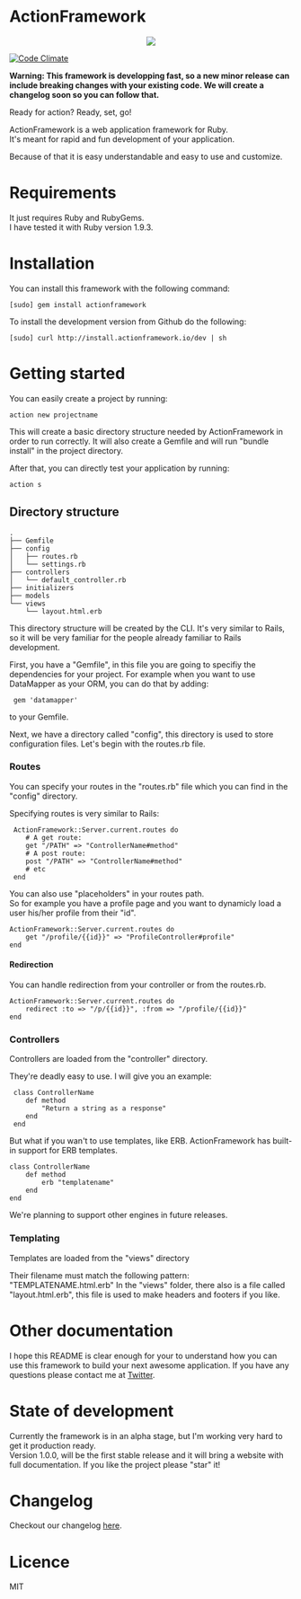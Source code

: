 ActionFramework
===============

<center><img src="http://actionframework.io/rocket_smaller.png" /></center>

[![Code Climate](https://codeclimate.com/github/actionframework/actionframework.png)](https://codeclimate.com/github/actionframework/actionframework)

<b> Warning: This framework is developping fast, so a new minor release can include breaking changes with your existing code. We will create a changelog soon so you can follow that. </b>

Ready for action? Ready, set, go!

ActionFramework is a web application framework for Ruby.   
It's meant for rapid and fun development of your application.

Because of that it is easy understandable and easy to use and customize.    
	
# Requirements

It just requires Ruby and RubyGems.    
I have tested it with Ruby version 1.9.3.

# Installation

You can install this framework with the following command:

    [sudo] gem install actionframework

To install the development version from Github do the following:

    [sudo] curl http://install.actionframework.io/dev | sh

# Getting started

You can easily create a project by running:

    action new projectname 

This will create a basic directory structure needed by ActionFramework in order to run correctly. It will also create a Gemfile and will run "bundle install" in the project directory.

After that, you can directly test your application by running:

    action s


## Directory structure

    .
	├── Gemfile
	├── config
	│   ├── routes.rb
	│   └── settings.rb
	├── controllers
	│   └── default_controller.rb
	├── initializers
	├── models
	└── views
	    └── layout.html.erb

This directory structure will be created by the CLI. It's very similar to Rails, so it will be very familiar for the people already familiar to Rails development.

First, you have a "Gemfile", in this file you are going to specifiy the dependencies for your project. For example when you want to use DataMapper as your ORM, you can do that by adding:

     gem 'datamapper'

to your Gemfile.     

Next, we have a directory called "config", this directory is used to store configuration files. Let's begin with the routes.rb file.

### Routes

You can specify your routes in the "routes.rb" file which you can find in the "config" directory.

Specifying routes is very similar to Rails:

     ActionFramework::Server.current.routes do
     	# A get route:
     	get "/PATH" => "ControllerName#method"
     	# A post route:
     	post "/PATH" => "ControllerName#method"
     	# etc
     end

You can also use "placeholders" in your routes path.    
So for example you have a profile page and you want to dynamicly load a user his/her profile from their "id".

	ActionFramework::Server.current.routes do
		get "/profile/{{id}}" => "ProfileController#profile"
	end

#### Redirection

You can handle redirection from your controller or from the routes.rb.

	ActionFramework::Server.current.routes do
		redirect :to => "/p/{{id}}", :from => "/profile/{{id}}"
	end

### Controllers

Controllers are loaded from the "controller" directory.

They're deadly easy to use.
I will give you an example:

     class ControllerName
		def method
			"Return a string as a response"
		end
     end

But what if you wan't to use templates, like ERB.
ActionFramework has built-in support for ERB templates.

	class ControllerName
		def method
			erb "templatename"
		end
	end

We're planning to support other engines in future releases.

### Templating

Templates are loaded from the "views" directory

Their filename must match the following pattern: "TEMPLATENAME.html.erb"
In the "views" folder, there also is a file called "layout.html.erb", this file is used to make headers and footers if you like.

# Other documentation

I hope this README is clear enough for your to understand how you can use this framework to build your next awesome application. If you have any questions please contact me at [Twitter](https://www.twitter.com/bramvdbogaerde).

# State of development

Currently the framework is in an alpha stage, but I'm working very hard to get it production ready.    
Version 1.0.0, will be the first stable release and it will bring a website with full documentation. If you like the project please "star" it!

# Changelog

Checkout our changelog [here](https://github.com/actionframework/actionframework/blob/master/CHANGELOG.md).

# Licence

MIT